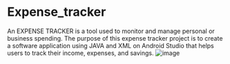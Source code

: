 # Expense_tracker
An EXPENSE TRACKER is a tool used to monitor and manage personal or business spending. 
The purpose of this expense tracker project is to create a software application using JAVA and XML 
on Android Studio that helps users to track their income, expenses, and savings. 
![image](https://github.com/suryansh37/Expense_tracker/assets/55622477/a16ddd54-824a-46ac-97e5-2d4eee52e3a7)
